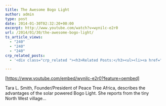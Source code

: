 ```yaml
---
title: The Awesome Bogo Light
author: admin
type: post
date: 2014-01-30T02:32:20+00:00
excerpt: http://www.youtube.com/watch?v=wynilc-e2r0
url: /2014/01/30/the-awesome-bogo-light/
ts_article_views:
  - "240"
  - "240"
  - "240"
crp_related_posts:
  - '<div class="crp_related "><h3>Related Posts:</h3><ul><li><a href="https://scdhub.org/2017/12/29/walking-in-sabinas-shoes-world-vision/"    ><img src="https://scdhub.org/wp-content/uploads/2017/12/walking-in-sabinas-shoes-world-v-150x150.jpg" alt="Walking in Sabinas Shoes &#8211; World Vision" title="Walking in Sabinas Shoes &#8211; World Vision" width="150" height="150" class="crp_thumb crp_featured" /><span class="crp_title">Walking in Sabinas Shoes &#8211; World Vision</span></a></li><li><a href="https://scdhub.org/2017/10/14/emas-pumps/"    ><img src="https://scdhub.org/wp-content/uploads/2017/10/emas-pumps-150x150.jpg" alt="EMAS pumps" title="EMAS pumps" width="150" height="150" class="crp_thumb crp_featured" /><span class="crp_title">EMAS pumps</span></a></li><li><a href="https://scdhub.org/2017/07/28/8006/"    ><img src="https://scdhub.org/wp-content/uploads/2017/07/hqdefault-150x150.jpg" alt="Music" title="Music" width="150" height="150" class="crp_thumb crp_featured" /><span class="crp_title">Music</span></a></li><li><a href="https://scdhub.org/2017/12/12/tiny-house-water-supply-plumbing-ep-31/"    ><img src="https://scdhub.org/wp-content/uploads/2017/12/tiny-house-water-supply-plumbing-150x150.jpg" alt="Tiny House Water Supply Plumbing" title="Tiny House Water Supply Plumbing" width="150" height="150" class="crp_thumb crp_featured" /><span class="crp_title">Tiny House Water Supply Plumbing</span></a></li><li><a href="https://scdhub.org/2017/12/25/wastewater-treatment-and-biosolids-management/"    ><img src="https://scdhub.org/wp-content/uploads/2017/12/wastewater-treatment-and-biosoli-150x150.jpg" alt="Wastewater treatment and Biosolids management" title="Wastewater treatment and Biosolids management" width="150" height="150" class="crp_thumb crp_featured" /><span class="crp_title">Wastewater treatment and Biosolids management</span></a></li><li><a href="https://scdhub.org/2018/02/17/the-atlantis-water-supply-scheme-a-csir-supported-artificial-groundwater-recharge-system/"    ><img src="https://scdhub.org/wp-content/uploads/2018/02/the-atlantis-water-supply-scheme-150x150.jpg" alt="The Atlantis Water Supply Scheme – a CSIR-supported artificial groundwater recharge system" title="The Atlantis Water Supply Scheme – a CSIR-supported artificial groundwater recharge system" width="150" height="150" class="crp_thumb crp_featured" /><span class="crp_title">The Atlantis Water Supply Scheme – a CSIR-supported&hellip;</span></a></li></ul><div class="crp_clear"></div></div>'

---
```

[https://www.youtube.com/embed/wynilc-e2r0?feature=oembed] 

Tara L. Smith, Founder/President of Peace Tree Africa, describes the advantages of the solar powered Bogo Light. She reports from the tiny North West village&#8230;